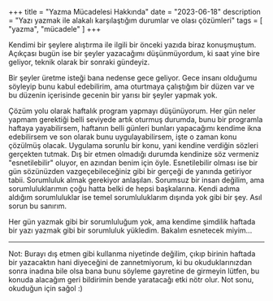 +++
title = "Yazma Mücadelesi Hakkında"
date = "2023-06-18"
description = "Yazı yazmak ile alakalı karşılaştığım durumlar ve olası çözümleri"
tags = [
    "yazma",
    "mücadele"
]
+++

Kendimi bir şeylere alıştırma ile ilgili bir önceki yazıda biraz konuşmuştum. Açıkçası bugün ise bir şeyler yazacağımı düşünmüyordum, ki saat yine bire geliyor, teknik olarak bir sonraki gündeyiz.

Bir şeyler üretme isteği bana nedense gece geliyor. Gece insanı olduğumu söyleyip bunu kabul edebilirim, ama oturtmaya çalıştığım bir düzen var ve bu düzenin içerisinde gecenin bir yarısı bir şeyler yapmak yok.

Çözüm yolu olarak haftalık program yapmayı düşünüyorum. Her gün neler yapmam gerektiği belli seviyede artık oturmuş durumda, bunu bir programla haftaya yayabilirsem, haftanın belli günleri bunları yapacağımı kendime ikna edebilirsem ve son olarak bunu uygulayabilirsem, işte o zaman konu çözülmüş olacak. Uygulama sorunlu bir konu, yani kendine verdiğin sözleri gerçekten tutmak. Dış bir etmen olmadığı durumda kendinize söz vermeniz "esnetilebilir" oluyor, en azından benim için öyle. Esnetilebilir olması ise bir gün sözünüzden vazgeçebileceğiniz gibi bir gerçeği de yanında getiriyor tabii. Sorumluluk almak gerekiyor anlaşılan. Sorumsuz bir insan değilim, ama sorumluluklarımın çoğu hatta belki de hepsi başkalarına. Kendi adıma aldığım sorumluluklar ise temel sorumluluklarım dışında yok gibi bir şey. Asıl sorun bu sanırım. 

Her gün yazmak gibi bir sorumluluğum yok, ama kendime şimdilik haftada bir yazı yazmak gibi bir sorumluluk yükledim. Bakalım esnetecek miyim...

---
Not: Burayı dış etmen gibi kullanma niyetinde değilim, çıkıp birinin haftada bir yazacaktın hani diyeceğini de zannetmiyorum, ki bu okuduklarınızdan sonra inadına bile olsa bana bunu söyleme gayretine de girmeyin lütfen, bu konuda alacağım geri bildirimin bende yaratacağı etki nötr olur. Not sonu, okuduğun için sağol :)